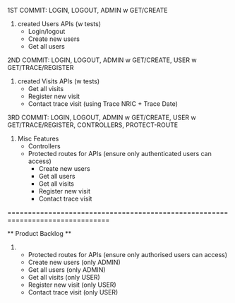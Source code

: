 1ST COMMIT: LOGIN, LOGOUT, ADMIN w GET/CREATE

1. created Users APIs (w tests)
   - Login/logout
   - Create new users
   - Get all users

2ND COMMIT: LOGIN, LOGOUT, ADMIN w GET/CREATE, USER w GET/TRACE/REGISTER

1. created Visits APIs (w tests)
   - Get all visits
   - Register new visit
   - Contact trace visit (using Trace NRIC + Trace Date)

3RD COMMIT: LOGIN, LOGOUT, ADMIN w GET/CREATE, USER w GET/TRACE/REGISTER, CONTROLLERS, PROTECT-ROUTE

1. Misc Features
   - Controllers
   - Protected routes for APIs (ensure only authenticated users can access)
     - Create new users
     - Get all users
     - Get all visits
     - Register new visit
     - Contact trace visit

===============================================================================

** Product Backlog **

1. - Protected routes for APIs (ensure only authorised users can access)
   - Create new users (only ADMIN)
   - Get all users (only ADMIN)
   - Get all visits (only USER)
   - Register new visit (only USER)
   - Contact trace visit (only USER)
